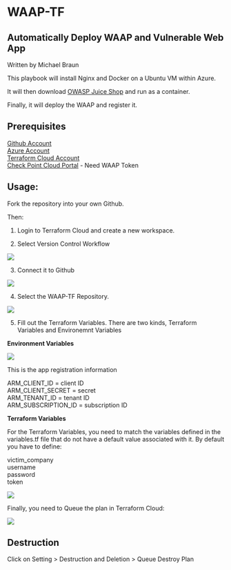 # WAAP-TF
## Automatically Deploy WAAP and Vulnerable Web App
Written by Michael Braun


This playbook will install Nginx and Docker on a Ubuntu VM within Azure. 

It will then download [OWASP Juice Shop](https://github.com/bkimminich/juice-shop) and run as a container.

Finally, it will deploy the WAAP and register it.


## Prerequisites

[Github Account](https://github.com) <br>
[Azure Account](https://portal.azure.com) <br>
[Terraform Cloud Account](https://terraform.io) <br>
[Check Point Cloud Portal](https://portal.checkpoint.com) - Need WAAP Token <br>

## Usage:

Fork the repository into your own Github.

Then:

1. Login to Terraform Cloud and create a new workspace.<br> 

2. Select Version Control Workflow <br>

![](/images/t1.PNG)

3. Connect it to Github <br>

![](/images/t2.PNG)

4. Select  the WAAP-TF Repository. <br>

![](/images/t3.PNG)


5. Fill out the Terraform Variables. There are two kinds, Terraform Variables and Environemnt Variables<br>

<b> Environment Variables </b>

![](/images/t5.PNG)

This is the app registration information

ARM_CLIENT_ID = client ID<br>
ARM_CLIENT_SECRET = secret<br>
ARM_TENANT_ID = tenant ID<br>
ARM_SUBSCRIPTION_ID = subscription ID<br>



<b> Terraform Variables </b><br>

For the Terraform Variables, you need to match the variables defined in the variables.tf file that do not have a default value associated with it. By default you have to define:<br>

victim_company<br>
username<br>
password<br>
token<br>


![](/images/t4.PNG)


Finally, you need to Queue the plan in Terraform Cloud:

![](/images/t6.PNG)


## Destruction

Click on Setting > Destruction and Deletion > Queue Destroy Plan

